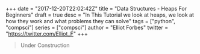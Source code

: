 +++
date = "2017-12-20T22:02:42Z"
title = "Data Structures - Heaps For Beginners"
draft = true
desc = "In This Tutorial we look at heaps, we look at how they work and what problems they can solve"
tags = ["python", "compsci"]
series = ["compsci"]
author = "Elliot Forbes"
twitter = "https://twitter.com/Elliot_F"
+++

> Under Construction